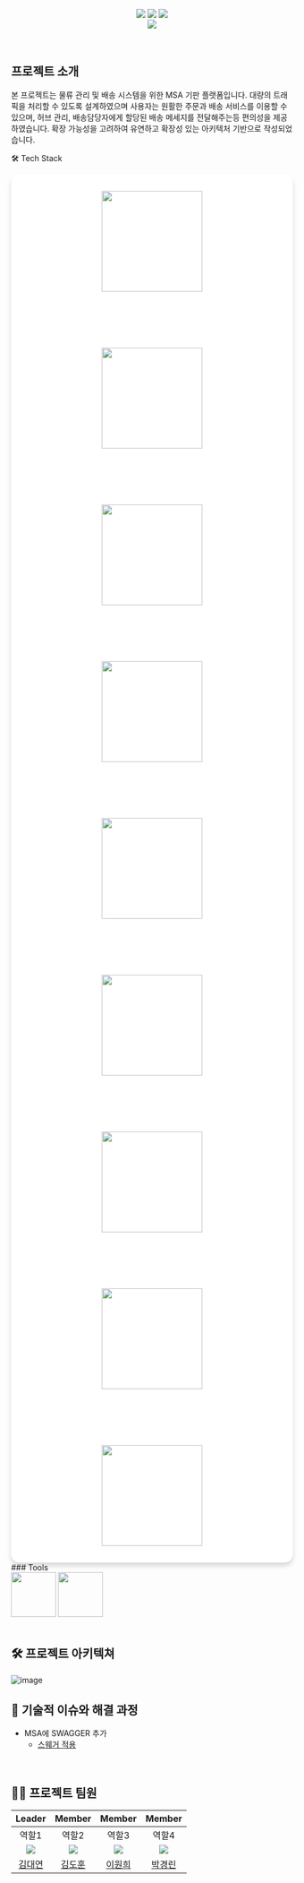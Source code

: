 <div align="center">

[<img src="https://img.shields.io/badge/-readme.md-important?style=flat&logo=google-chrome&logoColor=white" />]() [<img src="https://img.shields.io/badge/-tech blog-blue?style=flat&logo=google-chrome&logoColor=white" />]() [<img src="https://img.shields.io/badge/release-v1.0.0-yellow?style=flat&logo=google-chrome&logoColor=white" />]() 
<br/> [<img src="https://img.shields.io/badge/프로젝트 기간-2025.03.11~2025.03.25-green?style=flat&logo=&logoColor=white" />]()

</div> 

<br />

## 프로젝트 소개
본 프로젝트는 물류 관리 및 배송 시스템을 위한 MSA 기판 플랫폼입니다. 
대량의 트래픽을 처리할 수 있도록 설계하였으며 사용자는 원활한 주문과 배송 서비스를 이용할 수 있으며, 허브 관리, 배송담당자에게 할당된 배송 메세지를 전달해주는등 편의성을 제공하였습니다. 
확장 가능성을 고려하여 유연하고 확장성 있는 아키텍처 기반으로 작성되었습니다. 
<br />

🛠 Tech Stack
<div align="center" style="background-color: white; padding: 30px; border-radius: 15px; box-shadow: 0 6px 8px rgba(0,0,0,0.15); display: flex; flex-wrap: wrap; justify-content: center; align-items: center; gap: 100px;">
    <img src="https://github.com/kim946509/img/blob/main/kafka.png?raw=true" width="180" height="180" style="transition: transform 0.3s ease;">
    <img src="https://github.com/kim946509/img/blob/main/mariadb.png?raw=true" width="180" height="180" style="transition: transform 0.3s ease;">
    <img src="https://github.com/kim946509/img/blob/main/openfeign.png?raw=true" width="180" height="180" style="transition: transform 0.3s ease;">
    <img src="https://github.com/kim946509/img/blob/main/postman.png?raw=true" width="180" height="180" style="transition: transform 0.3s ease;">
    <img src="https://github.com/kim946509/img/blob/main/redis.png?raw=true" width="180" height="180" style="transition: transform 0.3s ease;">
    <img src="https://github.com/kim946509/img/blob/main/slack.png?raw=true" width="180" height="180" style="transition: transform 0.3s ease;">
    <img src="https://github.com/kim946509/img/blob/main/springcloud.png?raw=true" width="180" height="180" style="transition: transform 0.3s ease;">
    <img src="https://github.com/kim946509/img/blob/main/swagger.png?raw=true" width="180" height="180" style="transition: transform 0.3s ease;">
    <img src="https://github.com/kim946509/img/blob/main/zipkin.png?raw=true" width="180" height="180" style="transition: transform 0.3s ease;">

</div>
### Tools
<div>
<img src="https://github.com/yewon-Noh/readme-template/blob/main/skills/Github.png?raw=true" width="80">
<img src="https://github.com/yewon-Noh/readme-template/blob/main/skills/Notion.png?raw=true" width="80">
</div>

<br />

## 🛠️ 프로젝트 아키텍쳐
![image](https://github.com/user-attachments/assets/23ca4060-4c0a-4ff9-816e-3bdf8594edcb)
<br />

## 🤔 기술적 이슈와 해결 과정
- MSA에 SWAGGER 추가
   - [스웨거 적용]([https://agongstory.tistory.com/](https://agongstory.tistory.com/51))


<br />

## 💁‍♂️ 프로젝트 팀원
|Leader|Member|Member|Member|
|:---:|:---:|:---:|:---:|
|역할1|역할2|역할3|역할4|
| ![](https://github.com/kim946509.png?size=120) | ![](https://github.com/kdh610.png?size=120) | ![](https://github.com/Leewon2.png?size=120)|![](https://github.com/pkl0912.png?size=120) |
|[김대연](https://github.com/asqwklop12)|[김도훈](https://github.com/Leewon2)|[이원희](https://github.com/kim946509)|[박경린](https://github.com/pkl0912)|
